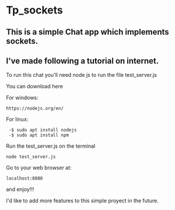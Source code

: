 # Tp_sockets

## This is a simple Chat app which implements sockets.

## I've made following a tutorial on internet.

To run this chat you'll need node js to run the file test_server.js

You can download here

For windows:
```
https://nodejs.org/en/
```

For linux:
```
 -$ sudo apt install nodejs
 -$ sudo apt install npm
```

Run the test_server.js on the terminal
```
node test_server.js
```

Go to your web browser at:
```
localhost:8080
``` 

and enjoy!!!

I'd like to add more features to this simple proyect in the future.

